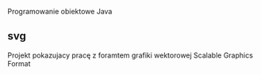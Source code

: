 Programowanie obiektowe Java
## svg
Projekt pokazujacy pracę z foramtem grafiki wektorowej Scalable Graphics Format

